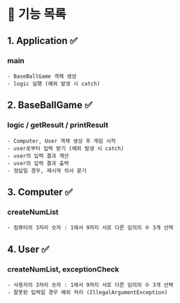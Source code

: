# 🔗 기능 목록
## 1. Application ✅
### main
    - BaseBallGame 객체 생성
    - logic 실행 (예외 발생 시 catch)

## 2. BaseBallGame ✅
### logic / getResult / printResult
    - Computer, User 객체 생성 후 게임 시작
    - user로부터 입력 받기 (예외 발생 시 catch)
    - user의 입력 결과 계산
    - user의 입력 결과 출력
    - 정답일 경우, 재시작 의사 묻기

## 3. Computer ✅
### createNumList
    - 컴퓨터의 3자리 숫자 : 1에서 9까지 서로 다른 임의의 수 3개 선택

## 4. User ✅
### createNumList, exceptionCheck
    - 사용자의 3자리 숫자 : 1에서 9까지 서로 다른 임의의 수 3개 선택
    - 잘못된 입력일 경우 예외 처리 (IllegalArgumentException)